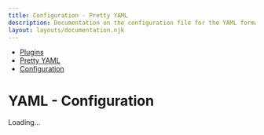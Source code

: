 ```yaml
---
title: Configuration - Pretty YAML
description: Documentation on the configuration file for the YAML formatting plugin for dprint.
layout: layouts/documentation.njk
---
```


<nav class="breadcrumb" aria-label="breadcrumbs">
  <ul>
    <li><a href="/plugins">Plugins</a></li>
    <li><a href="/plugins/pretty_yaml">Pretty YAML</a></li>
    <li><a href="/plugins/pretty_yaml/config">Configuration</a></li>
  </ul>
</nav>

# YAML - Configuration

<div class="plugin-config-table" data-url="https://plugins.dprint.dev/g-plane/pretty_yaml/latest/schema.json">
  Loading...
</div>
